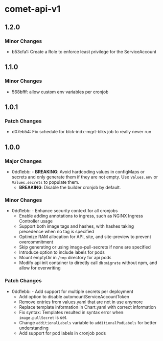 # comet-api-v1

## 1.2.0

### Minor Changes

-   b53cfa1: Create a Role to enforce least privilege for the ServiceAccount

## 1.1.0

### Minor Changes

-   568bfff: allow custom env variables per cronjob

## 1.0.1

### Patch Changes

-   d07eb54: Fix schedule for blck-indx-mgrt-blks job to really never run

## 1.0.0

### Major Changes

-   0dd1ebb: - **BREAKING**: Avoid hardcoding values in configMaps or secrets and only generate them if they are not empty. Use `Values.env` or `Values.secrets` to populate them.
    -   **BREAKING**: Disable the builder cronjob by default.

### Minor Changes

-   0dd1ebb: - Enhance security context for all cronjobs
    -   Enable adding annotations to ingress, such as NGINX Ingress Controller usage
    -   Support both image tags and hashes, with hashes taking precedence when no tag is specified
    -   Optimize RAM allocation for API, site, and site-preview to prevent overcommitment
    -   Skip generating or using image-pull-secrets if none are specified
    -   Introduce option to include labels for pods
    -   Mount emptyDir in `/tmp` directory for api pods
    -   Modify api init container to directly call `db:migrate` without npm, and allow for overwriting

### Patch Changes

-   0dd1ebb: - Add support for multiple secrets per deployment
    -   Add option to disable automountServiceAccountToken
    -   Remove entries from values.yaml that are not in use anymore
    -   Replace template information in Chart.yaml with correct information
    -   Fix syntax: Templates resulted in syntax error when `image.pullSecret` is set.
    -   Change `additionalLabels` variable to `additionalPodLabels` for better understanding
    -   Add support for pod labels in cronjob pods

